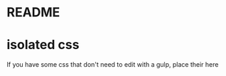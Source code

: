 # README #

# isolated css
If you have some css that don't need to edit with a gulp, place their here
